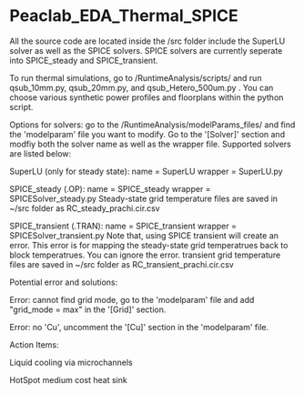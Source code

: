 # Peaclab_EDA_Thermal_SPICE
All the source code are located inside the /src folder include the SuperLU solver as well as the SPICE solvers. SPICE solvers are currently seperate into SPICE_steady and SPICE_transient. 

To run thermal simulations, go to /RuntimeAnalysis/scripts/ and run qsub_10mm.py, qsub_20mm.py, and qsub_Hetero_500um.py . You can choose various synthetic power profiles and floorplans within the python script. 



Options for solvers: go to the /RuntimeAnalysis/modelParams_files/ and find the 'modelparam' file you want to modify. Go to the '[Solver]' section and modfiy both the solver name as well as the wrapper file. Supported solvers are listed below:

SuperLU (only for steady state): 
name = SuperLU
wrapper = SuperLU.py

SPICE_steady (.OP):
name = SPICE_steady
wrapper = SPICESolver_steady.py
Steady-state grid temperature files are saved in ~/src folder as RC_steady_prachi.cir.csv

SPICE_transient (.TRAN):
name = SPICE_transient
wrapper = SPICESolver_transient.py
Note that, using SPICE transient will create an error. This error is for mapping the steady-state grid temperatrues back to block temperatrues. You can ignore the error. 
transient grid temperature files are saved in ~/src folder as RC_transient_prachi.cir.csv

Potential error and solutions: 

Error: cannot find grid mode, go to the 'modelparam' file and add "grid_mode = max" in the '[Grid]' section.

Error: no 'Cu', uncomment the '[Cu]' section in the 'modelparam' file.

Action Items:

Liquid cooling via microchannels

HotSpot medium cost heat sink

